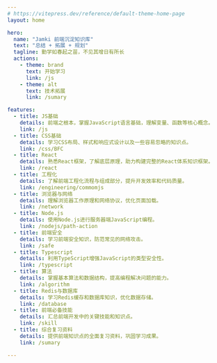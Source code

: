 ```yaml
---
# https://vitepress.dev/reference/default-theme-home-page
layout: home

hero:
  name: "Jamki 前端沉淀知识库"
  text: "总结 + 拓展 + 规划"
  tagline: 勤学如春起之苗，不见其增日有所长
  actions:
    - theme: brand
      text: 开始学习
      link: /js
    - theme: alt
      text: 技术拓展
      link: /sumary

features:
  - title: JS基础
    details: 前端之根本，掌握JavaScript语言基础，理解变量、函数等核心概念。
    link: /js
  - title: CSS基础
    details: 学习CSS布局、样式和响应式设计以及一些容易忽略的知识点。
    link: /css/BFC
  - title: React
    details: 熟悉React框架，了解底层原理，助力构建完整的React体系知识框架。
    link: /react
  - title: 工程化
    details: 了解前端工程化流程与组成部分，提升开发效率和代码质量。
    link: /engineering/commomjs
  - title: 浏览器与网络
    details: 理解浏览器工作原理和网络协议，优化页面加载。
    link: /network
  - title: Node.js
    details: 使用Node.js进行服务器端JavaScript编程。
    link: /nodejs/path-action
  - title: 前端安全
    details: 学习前端安全知识，防范常见的网络攻击。
    link: /safe
  - title: Typescript
    details: 利用TypeScript增强JavaScript的类型安全性。
    link: /typescript
  - title: 算法
    details: 掌握基本算法和数据结构，提高编程解决问题的能力。
    link: /algorithm
  - title: Redis与数据库
    details: 学习Redis缓存和数据库知识，优化数据存储。
    link: /database
  - title: 前端必备技能
    details: 汇总前端开发中的关键技能和知识点。
    link: /skill
  - title: 综合复习资料
    details: 提供前端知识点的全面复习资料，巩固学习成果。
    link: /sumary

---
```


